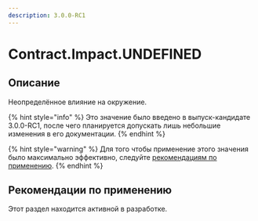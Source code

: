 ```yaml
---
description: 3.0.0-RC1
---
```


# Contract.Impact.UNDEFINED

## Описание <a href="#description" id="description"></a>

Неопределённое влияние на окружение.

{% hint style="info" %}
Это значение было введено в выпуск-кандидате 3.0.0-RC1, после чего планируется допускать лишь небольшие изменения в его документации.
{% endhint %}

{% hint style="warning" %}
Для того чтобы применение этого значения было максимально эффективно, следуйте [рекомендациям по применению](undefined.md#recommendations).
{% endhint %}

## Рекомендации по применению <a href="#recommendations" id="recommendations"></a>

Этот раздел находится активной в разработке.
